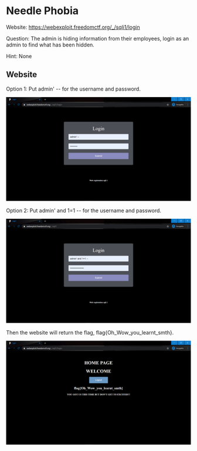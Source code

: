 # Needle Phobia

Website: https://webexploit.freedomctf.org/_/sqli1/login

Question: The admin is hiding information from their employees, login as an admin to find what has been hidden.

Hint: None

## Website 
Option 1:
    Put admin' -- for the username and password.

!['Option 1'](./Option1.png)

Option 2:
    Put admin' and 1=1 -- for the username and password.

!['Option 2'](./Option2.png)

Then the website will return the flag, flag{Oh_Wow_you_learnt_smth}.

!['Flag'](./Flag.png)